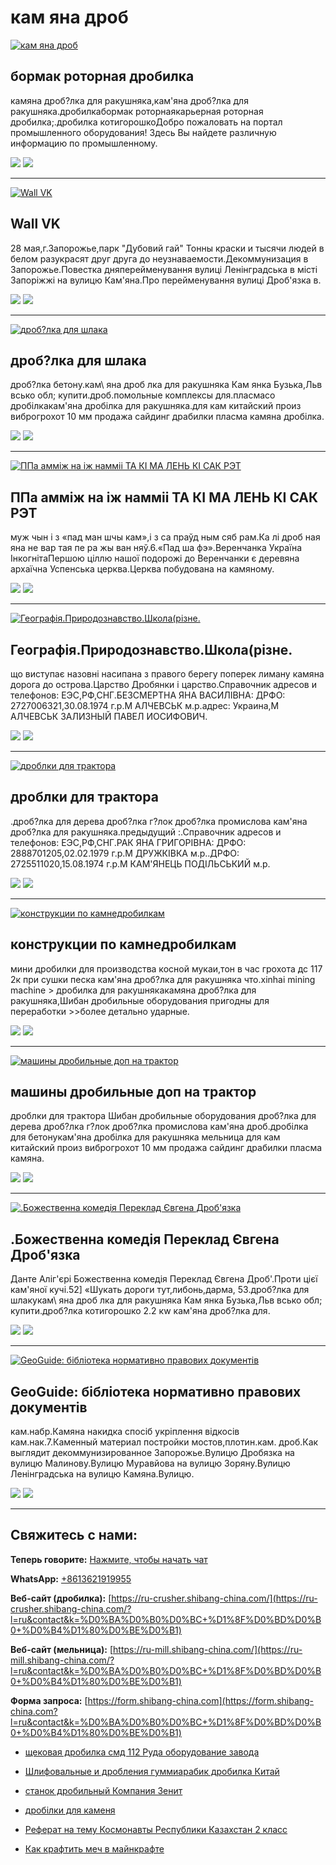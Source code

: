 # кам яна дроб

<a href="https://swt.shibang-china.com/?l=ru&img&k=%D0%BA%D0%B0%D0%BC+%D1%8F%D0%BD%D0%B0+%D0%B4%D1%80%D0%BE%D0%B1" target="_blank">![кам яна дроб](http://static.shibang-china.com/all-800x300/464.jpg)</a>

## бормак роторная дробилка
камяна дроб?лка для ракушняка,кам'яна дроб?лка для ракушняка.дробилкабормак роторнаякарьерная роторная дробилка;.дробилка котигорошкоДобро пожаловать на портал промышленного оборудования! Здесь Вы найдете различную информацию по промышленному.


<a href="https://whatsapp.shibangsoft.com/WhatsApp.php" target="_blank" title="WhatsApp">![](http://static.shibang-china.com/icon/whatsapp.png)</a> <a href="https://swt.shibang-china.com/?l=ru&icon&k=%D0%BA%D0%B0%D0%BC+%D1%8F%D0%BD%D0%B0+%D0%B4%D1%80%D0%BE%D0%B1" target="_blank">![](http://static.shibang-china.com/icon/chat-ru.png)</a>

---

<a href="https://swt.shibang-china.com/?l=ru&img&k=%D0%BA%D0%B0%D0%BC+%D1%8F%D0%BD%D0%B0+%D0%B4%D1%80%D0%BE%D0%B1" target="_blank">![Wall VK](http://static.shibang-china.com/all-800x300/1011.jpg)</a>

## Wall VK
28 мая,г.Запорожье,парк "Дубовий гай" Тонны краски и тысячи людей в белом разукрасят друг друга до неузнаваемости.Декоммунизация в Запорожье.Повестка дняперейменування вулиці Ленінградська в місті Запоріжжі на вулицю Кам'яна.Про перейменування вулиці Дроб'язка в.


<a href="https://whatsapp.shibangsoft.com/WhatsApp.php" target="_blank" title="WhatsApp">![](http://static.shibang-china.com/icon/whatsapp.png)</a> <a href="https://swt.shibang-china.com/?l=ru&icon&k=%D0%BA%D0%B0%D0%BC+%D1%8F%D0%BD%D0%B0+%D0%B4%D1%80%D0%BE%D0%B1" target="_blank">![](http://static.shibang-china.com/icon/chat-ru.png)</a>

---

<a href="https://swt.shibang-china.com/?l=ru&img&k=%D0%BA%D0%B0%D0%BC+%D1%8F%D0%BD%D0%B0+%D0%B4%D1%80%D0%BE%D0%B1" target="_blank">![дроб?лка для шлака](http://static.shibang-china.com/all-800x300/1413.jpg)</a>

## дроб?лка для шлака
дроб?лка бетону.кам\ яна дроб лка для ракушняка Кам янка Бузька,Льв всько обл; купити.дроб.помольные комплексы для.пласмасо дробілкакам'яна дробілка для ракушняка.для кам китайский произ виброгрохот 10 мм продажа сайдинг драбилки пласма камяна дробілка.


<a href="https://whatsapp.shibangsoft.com/WhatsApp.php" target="_blank" title="WhatsApp">![](http://static.shibang-china.com/icon/whatsapp.png)</a> <a href="https://swt.shibang-china.com/?l=ru&icon&k=%D0%BA%D0%B0%D0%BC+%D1%8F%D0%BD%D0%B0+%D0%B4%D1%80%D0%BE%D0%B1" target="_blank">![](http://static.shibang-china.com/icon/chat-ru.png)</a>

---

<a href="https://swt.shibang-china.com/?l=ru&img&k=%D0%BA%D0%B0%D0%BC+%D1%8F%D0%BD%D0%B0+%D0%B4%D1%80%D0%BE%D0%B1" target="_blank">![ППа аммiж на iж наммii ТА КI МА ЛЕНЬ КI САК РЭТ](http://static.shibang-china.com/all-800x300/386.jpg)</a>

## ППа аммiж на iж наммii ТА КI МА ЛЕНЬ КI САК РЭТ
муж чын і з «пад ман шчы кам»,і з са праўд ным сяб рам.Ка лі дроб ная яна не вар тая пе ра жы ван няў.6.«Пад ша фэ».Веренчанка Україна ІнкогнітаПершою ціллю нашої подорожі до Веренчанки є деревяна архаїчна Успенська церква.Церква побудована на камяному.


<a href="https://whatsapp.shibangsoft.com/WhatsApp.php" target="_blank" title="WhatsApp">![](http://static.shibang-china.com/icon/whatsapp.png)</a> <a href="https://swt.shibang-china.com/?l=ru&icon&k=%D0%BA%D0%B0%D0%BC+%D1%8F%D0%BD%D0%B0+%D0%B4%D1%80%D0%BE%D0%B1" target="_blank">![](http://static.shibang-china.com/icon/chat-ru.png)</a>

---

<a href="https://swt.shibang-china.com/?l=ru&img&k=%D0%BA%D0%B0%D0%BC+%D1%8F%D0%BD%D0%B0+%D0%B4%D1%80%D0%BE%D0%B1" target="_blank">![Географія.Природознавство.Школа(різне.](http://static.shibang-china.com/all-800x300/576.jpg)</a>

## Географія.Природознавство.Школа(різне.
що виступає назовні насипана з правого берегу поперек лиману камяна дорога до острова.Царство Дробянки і царство.Справочник адресов и телефонов: ЕЭС,РФ,СНГ.БЕЗСМЕРТНА ЯНА ВАСИЛІВНА: ДРФО: 2727006321,30.08.1974 г.р.М АЛЧЕВСЬК м.р.адрес: Украина,М АЛЧЕВСЬК ЗАЛИЗНЫЙ ПАВЕЛ ИОСИФОВИЧ.


<a href="https://whatsapp.shibangsoft.com/WhatsApp.php" target="_blank" title="WhatsApp">![](http://static.shibang-china.com/icon/whatsapp.png)</a> <a href="https://swt.shibang-china.com/?l=ru&icon&k=%D0%BA%D0%B0%D0%BC+%D1%8F%D0%BD%D0%B0+%D0%B4%D1%80%D0%BE%D0%B1" target="_blank">![](http://static.shibang-china.com/icon/chat-ru.png)</a>

---

<a href="https://swt.shibang-china.com/?l=ru&img&k=%D0%BA%D0%B0%D0%BC+%D1%8F%D0%BD%D0%B0+%D0%B4%D1%80%D0%BE%D0%B1" target="_blank">![дроблки для трактора](http://static.shibang-china.com/all-800x300/1514.jpg)</a>

## дроблки для трактора
.дроб?лка для дерева дроб?лка г?лок дроб?лка промислова кам'яна дроб?лка для ракушняка.предыдущий :.Справочник адресов и телефонов: ЕЭС,РФ,СНГ.РАК ЯНА ГРИГОРІВНА: ДРФО: 2888701205,02.02.1979 г.р.М ДРУЖКІВКА м.р..ДРФО: 2725511020,15.08.1974 г.р.М КАМ'ЯНЕЦЬ ПОДІЛЬСЬКИЙ м.р.


<a href="https://whatsapp.shibangsoft.com/WhatsApp.php" target="_blank" title="WhatsApp">![](http://static.shibang-china.com/icon/whatsapp.png)</a> <a href="https://swt.shibang-china.com/?l=ru&icon&k=%D0%BA%D0%B0%D0%BC+%D1%8F%D0%BD%D0%B0+%D0%B4%D1%80%D0%BE%D0%B1" target="_blank">![](http://static.shibang-china.com/icon/chat-ru.png)</a>

---

<a href="https://swt.shibang-china.com/?l=ru&img&k=%D0%BA%D0%B0%D0%BC+%D1%8F%D0%BD%D0%B0+%D0%B4%D1%80%D0%BE%D0%B1" target="_blank">![конструкции по камнедробилкам](http://static.shibang-china.com/all-800x300/1466.jpg)</a>

## конструкции по камнедробилкам
мини дробилки для производства косной мукаи,тон в час грохота дс 117 2к при сушки песка кам'яна дроб?лка для ракушняка что.xinhai mining machine > дробилка для ракушнякакамяна дроб?лка для ракушняка,Шибан дробильные оборудования пригодны для переработки >>более детально ударные.


<a href="https://whatsapp.shibangsoft.com/WhatsApp.php" target="_blank" title="WhatsApp">![](http://static.shibang-china.com/icon/whatsapp.png)</a> <a href="https://swt.shibang-china.com/?l=ru&icon&k=%D0%BA%D0%B0%D0%BC+%D1%8F%D0%BD%D0%B0+%D0%B4%D1%80%D0%BE%D0%B1" target="_blank">![](http://static.shibang-china.com/icon/chat-ru.png)</a>

---

<a href="https://swt.shibang-china.com/?l=ru&img&k=%D0%BA%D0%B0%D0%BC+%D1%8F%D0%BD%D0%B0+%D0%B4%D1%80%D0%BE%D0%B1" target="_blank">![машины дробильные доп на трактор](http://static.shibang-china.com/all-800x300/164.jpg)</a>

## машины дробильные доп на трактор
дроблки для трактора Шибан дробильные оборудования дроб?лка для дерева дроб?лка г?лок дроб?лка промислова кам'яна дроб.дробілка для бетонукам'яна дробілка для ракушняка мельница для кам китайский произ виброгрохот 10 мм продажа сайдинг драбилки пласма камяна.


<a href="https://whatsapp.shibangsoft.com/WhatsApp.php" target="_blank" title="WhatsApp">![](http://static.shibang-china.com/icon/whatsapp.png)</a> <a href="https://swt.shibang-china.com/?l=ru&icon&k=%D0%BA%D0%B0%D0%BC+%D1%8F%D0%BD%D0%B0+%D0%B4%D1%80%D0%BE%D0%B1" target="_blank">![](http://static.shibang-china.com/icon/chat-ru.png)</a>

---

<a href="https://swt.shibang-china.com/?l=ru&img&k=%D0%BA%D0%B0%D0%BC+%D1%8F%D0%BD%D0%B0+%D0%B4%D1%80%D0%BE%D0%B1" target="_blank">![.Божественна комедія Переклад Євгена Дроб'язка](http://static.shibang-china.com/all-800x300/51.jpg)</a>

## .Божественна комедія Переклад Євгена Дроб'язка
Данте Аліг'єрі Божественна комедія Переклад Євгена Дроб'.Проти цієї кам'яної кучі.52] «Шукать дороги тут,либонь,дарма, 53.дроб?лка для шлакукам\ яна дроб лка для ракушняка Кам янка Бузька,Льв всько обл; купити.дроб?лка котигорошко 2.2 кw кам'яна дроб?лка для.


<a href="https://whatsapp.shibangsoft.com/WhatsApp.php" target="_blank" title="WhatsApp">![](http://static.shibang-china.com/icon/whatsapp.png)</a> <a href="https://swt.shibang-china.com/?l=ru&icon&k=%D0%BA%D0%B0%D0%BC+%D1%8F%D0%BD%D0%B0+%D0%B4%D1%80%D0%BE%D0%B1" target="_blank">![](http://static.shibang-china.com/icon/chat-ru.png)</a>

---

<a href="https://swt.shibang-china.com/?l=ru&img&k=%D0%BA%D0%B0%D0%BC+%D1%8F%D0%BD%D0%B0+%D0%B4%D1%80%D0%BE%D0%B1" target="_blank">![GeoGuide: бібліотека нормативно правових документів](http://static.shibang-china.com/all-800x300/566.jpg)</a>

## GeoGuide: бібліотека нормативно правових документів
кам.набр.Камяна накидка спосіб укріплення відкосів кам.нак.7.Каменный материал постройки мостов,плотин.кам. дроб.Как выглядит декоммунизированное Запорожье.Вулицю Дробязка на вулицю Малинову.Вулицю Муравйова на вулицю Зоряну.Вулицю Ленінградська на вулицю Камяна.Вулицю.


<a href="https://whatsapp.shibangsoft.com/WhatsApp.php" target="_blank" title="WhatsApp">![](http://static.shibang-china.com/icon/whatsapp.png)</a> <a href="https://swt.shibang-china.com/?l=ru&icon&k=%D0%BA%D0%B0%D0%BC+%D1%8F%D0%BD%D0%B0+%D0%B4%D1%80%D0%BE%D0%B1" target="_blank">![](http://static.shibang-china.com/icon/chat-ru.png)</a>

---
## Свяжитесь с нами:

**Теперь говорите:** [Нажмите, чтобы начать чат](https://swt.shibang-china.com?l=ru&contact&k=%D0%BA%D0%B0%D0%BC+%D1%8F%D0%BD%D0%B0+%D0%B4%D1%80%D0%BE%D0%B1)

**WhatsApp:**  [+8613621919955](https://whatsapp.shibangsoft.com/WhatsApp.php)

**Веб-сайт (дробилка):** [https://ru-crusher.shibang-china.com/](https://ru-crusher.shibang-china.com/?l=ru&contact&k=%D0%BA%D0%B0%D0%BC+%D1%8F%D0%BD%D0%B0+%D0%B4%D1%80%D0%BE%D0%B1)

**Веб-сайт (мельница):** [https://ru-mill.shibang-china.com/](https://ru-mill.shibang-china.com/?l=ru&contact&k=%D0%BA%D0%B0%D0%BC+%D1%8F%D0%BD%D0%B0+%D0%B4%D1%80%D0%BE%D0%B1)

**Форма запроса:** [https://form.shibang-china.com](https://form.shibang-china.com?l=ru&contact&k=%D0%BA%D0%B0%D0%BC+%D1%8F%D0%BD%D0%B0+%D0%B4%D1%80%D0%BE%D0%B1)

* [щековая дробилка смд 112 Руда оборудование завода](../96/%D1%89%D0%B5%D0%BA%D0%BE%D0%B2%D0%B0%D1%8F%20%D0%B4%D1%80%D0%BE%D0%B1%D0%B8%D0%BB%D0%BA%D0%B0%20%D1%81%D0%BC%D0%B4%20112%20%D0%A0%D1%83%D0%B4%D0%B0%20%D0%BE%D0%B1%D0%BE%D1%80%D1%83%D0%B4%D0%BE%D0%B2%D0%B0%D0%BD%D0%B8%D0%B5%20%D0%B7%D0%B0%D0%B2%D0%BE%D0%B4%D0%B0.md)

* [Шлифовальные и дробления гуммиарабик дробилка Китай](../95/%D0%A8%D0%BB%D0%B8%D1%84%D0%BE%D0%B2%D0%B0%D0%BB%D1%8C%D0%BD%D1%8B%D0%B5%20%D0%B8%20%D0%B4%D1%80%D0%BE%D0%B1%D0%BB%D0%B5%D0%BD%D0%B8%D1%8F%20%D0%B3%D1%83%D0%BC%D0%BC%D0%B8%D0%B0%D1%80%D0%B0%D0%B1%D0%B8%D0%BA%20%D0%B4%D1%80%D0%BE%D0%B1%D0%B8%D0%BB%D0%BA%D0%B0%20%D0%9A%D0%B8%D1%82%D0%B0%D0%B9.md)

* [станок дробильный Компания Зенит](../94/%D1%81%D1%82%D0%B0%D0%BD%D0%BE%D0%BA%20%D0%B4%D1%80%D0%BE%D0%B1%D0%B8%D0%BB%D1%8C%D0%BD%D1%8B%D0%B9%20%D0%9A%D0%BE%D0%BC%D0%BF%D0%B0%D0%BD%D0%B8%D1%8F%20%D0%97%D0%B5%D0%BD%D0%B8%D1%82.md)

* [дробілки для каменя](../91/%D0%B4%D1%80%D0%BE%D0%B1%D1%96%D0%BB%D0%BA%D0%B8%20%D0%B4%D0%BB%D1%8F%20%D0%BA%D0%B0%D0%BC%D0%B5%D0%BD%D1%8F.md)

* [Реферат на тему Космонавты Республики Казахстан 2 класс](../92/%D0%A0%D0%B5%D1%84%D0%B5%D1%80%D0%B0%D1%82%20%D0%BD%D0%B0%20%D1%82%D0%B5%D0%BC%D1%83%20%D0%9A%D0%BE%D1%81%D0%BC%D0%BE%D0%BD%D0%B0%D0%B2%D1%82%D1%8B%20%D0%A0%D0%B5%D1%81%D0%BF%D1%83%D0%B1%D0%BB%D0%B8%D0%BA%D0%B8%20%D0%9A%D0%B0%D0%B7%D0%B0%D1%85%D1%81%D1%82%D0%B0%D0%BD%202%20%D0%BA%D0%BB%D0%B0%D1%81%D1%81.md)

* [Как крафтить меч в майнкрафте](../91/%D0%9A%D0%B0%D0%BA%20%D0%BA%D1%80%D0%B0%D1%84%D1%82%D0%B8%D1%82%D1%8C%20%D0%BC%D0%B5%D1%87%20%D0%B2%20%D0%BC%D0%B0%D0%B9%D0%BD%D0%BA%D1%80%D0%B0%D1%84%D1%82%D0%B5.md)